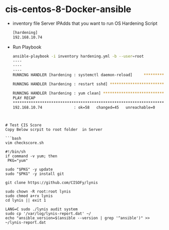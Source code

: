 # cis-centos-8-Docker-ansible

  * inventory file Server IPAdds that you want to run OS Hardening Script 
    ```bash
    [hardening]
    192.168.10.74
    ```
    
    
    
  * Run Playbook
    ```bash
    ansible-playbook -i inventory hardening.yml -b --user=root
    ----
    ----
    ----
    RUNNING HANDLER [hardening : systemctl daemon-reload]     *************************************************************************************************

    RUNNING HANDLER [hardening : restart sshd] ************************************************************************************************************

    RUNNING HANDLER [hardening : yum clean] ***************************************************************************************************************
    PLAY RECAP
    ********************************************************************************************************************
    192.168.10.74              : ok=58   changed=45   unreachable=0    failed=1    skipped=19   rescued=0    ignored=2
 ```


# Test CIS Score 
Copy Below scrpit to root folder  in Server

```bash
vim checkscore.sh

#!/bin/sh
if command -v yum; then
  PKG="yum"

sudo "$PKG" -y update
sudo "$PKG" -y install git

git clone https://github.com/CISOFy/lynis

sudo chown -R root:root lynis
sudo chmod a+rx lynis
cd lynis || exit 1

LANG=C sudo ./lynis audit system
sudo cp '/var/log/lynis-report.dat' ~/
echo "ansible_version=$(ansible --version | grep '^ansible')" >> ~/lynis-report.dat

```




